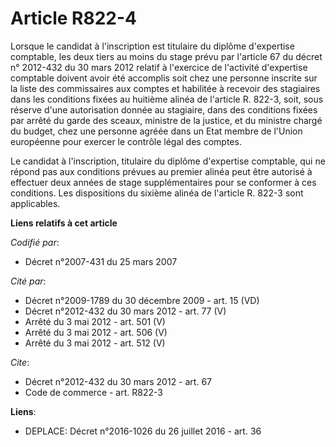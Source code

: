 # Article R822-4

Lorsque le candidat à l'inscription est titulaire du diplôme d'expertise comptable, les deux tiers au moins du stage prévu
par l'article 67 du décret n° 2012-432 du 30 mars 2012 relatif à l'exercice de l'activité d'expertise comptable doivent avoir
été accomplis soit chez une personne inscrite sur la liste des commissaires aux comptes et habilitée à recevoir des
stagiaires dans les conditions fixées au huitième alinéa de l'article R. 822-3, soit, sous réserve d'une autorisation donnée
au stagiaire, dans des conditions fixées par arrêté du garde des sceaux, ministre de la justice, et du ministre chargé du
budget, chez une personne agréée dans un Etat membre de  l'Union européenne  pour exercer le contrôle légal des comptes. 

Le candidat à l'inscription, titulaire du diplôme d'expertise comptable, qui ne répond pas aux conditions prévues au premier
alinéa peut être autorisé à effectuer deux années de stage supplémentaires pour se conformer à ces conditions. Les
dispositions du sixième alinéa de l'article R. 822-3 sont applicables.

**Liens relatifs à cet article**

_Codifié par_:

  - Décret n°2007-431 du 25 mars 2007

_Cité par_:

  - Décret n°2009-1789 du 30 décembre 2009 - art. 15 (VD)
  - Décret n°2012-432 du 30 mars 2012 - art. 77 (V)
  - Arrêté du 3 mai 2012 - art. 501 (V)
  - Arrêté du 3 mai 2012 - art. 506 (V)
  - Arrêté du 3 mai 2012 - art. 512 (V)

_Cite_:

  - Décret n°2012-432  du 30 mars 2012 - art. 67
  - Code de commerce - art. R822-3

**Liens**:

  - DEPLACE: Décret n°2016-1026 du 26 juillet 2016 - art. 36
